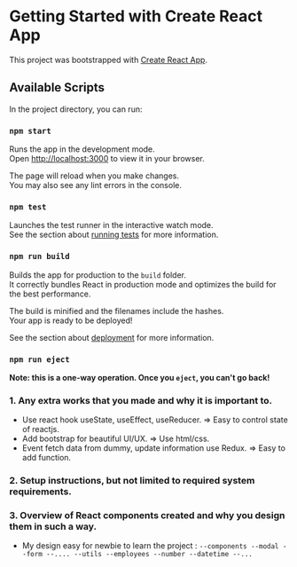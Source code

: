 # Getting Started with Create React App

This project was bootstrapped with [Create React App](https://github.com/facebook/create-react-app).

## Available Scripts

In the project directory, you can run:

### `npm start`

Runs the app in the development mode.\
Open [http://localhost:3000](http://localhost:3000) to view it in your browser.

The page will reload when you make changes.\
You may also see any lint errors in the console.

### `npm test`

Launches the test runner in the interactive watch mode.\
See the section about [running tests](https://facebook.github.io/create-react-app/docs/running-tests) for more information.

### `npm run build`

Builds the app for production to the `build` folder.\
It correctly bundles React in production mode and optimizes the build for the best performance.

The build is minified and the filenames include the hashes.\
Your app is ready to be deployed!

See the section about [deployment](https://facebook.github.io/create-react-app/docs/deployment) for more information.

### `npm run eject`

**Note: this is a one-way operation. Once you `eject`, you can't go back!**


### 1. Any extra works that you made and why it is important to.
- Use react hook useState, useEffect, useReducer. => Easy to control state of reactjs.
- Add bootstrap for beautiful UI/UX. => Use html/css.
- Event fetch data from dummy, update information use Redux. => Easy to add function.
### 2. Setup instructions, but not limited to required system requirements.
### 3. Overview of React components created and why you design them in such a way.
- My design easy for newbie to learn the project : 
  `
  --components
     --modal
     --form
     --....
  --utils
     --employees
     --number
     --datetime
     --...
  `


